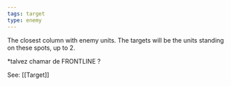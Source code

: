 ```yaml
---
tags: target
type: enemy
---
```


The closest column with enemy units. The targets will be the units standing on these spots, up to 2.

*talvez chamar de FRONTLINE ?

See: [[Target]]